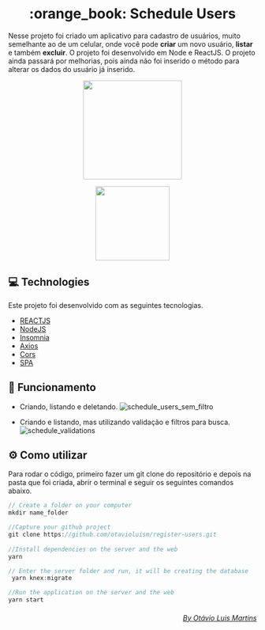 <h1 align="center">
:orange_book:
Schedule Users
</h1>

Nesse projeto foi criado um aplicativo para cadastro de usuários, muito semelhante ao de um celular, onde você pode <strong>criar</strong> um novo usuário, <strong>listar</strong> e também <strong>excluir</strong>. O projeto foi desenvolvido em Node e ReactJS. O projeto ainda passará por melhorias, pois ainda não foi inserido o método para alterar os dados do usuário já inserido.

<p align="center">
  <img src="https://cdn2.iconfinder.com/data/icons/nodejs-1/512/nodejs-512.png"  width="200"/>
</p>

<p align="center">
  <img src="https://qrioustech.com/website-assets/images/reactjs.png" width="150" />
</p>


## :computer: Technologies 
Este projeto foi desenvolvido com as seguintes tecnologias.

* [REACTJS](https://pt-br.reactjs.org/)
* [NodeJS](https://nodejs.org/en/)
* [Insomnia](https://insomnia.rest/download/)
* [Axios](https://github.com/axios/axios)
* [Cors](https://github.com/expressjs/cors)
* [SPA](https://blog.schoolofnet.com/o-que-e-uma-spa-single-page-application/)

## :paperclip: Funcionamento
- Criando, listando e deletando.
![schedule_users_sem_filtro](https://user-images.githubusercontent.com/43592310/93601792-19b72680-f998-11ea-8cf8-dcc7c8aea4ab.gif)

- Criando e listando, mas utilizando validação e filtros para busca.
![schedule_validations](https://user-images.githubusercontent.com/43592310/93602392-efb23400-f998-11ea-8319-f0f66abd349d.gif)


## :gear: Como utilizar
Para rodar o código, primeiro fazer um git clone do repositório e depois na pasta que foi criada, abrir o terminal e seguir os seguintes comandos abaixo.

``` JavaScript
// Create a folder on your computer
mkdir name_folder

//Capture your github project
git clone https://github.com/otavioluism/register-users.git
 
//Install dependencies on the server and the web
yarn

// Enter the server folder and run, it will be creating the database 
 yarn knex:migrate

//Run the application on the server and the web
yarn start
```

<div align= "right">
  <h6>
    <a href="https://www.linkedin.com/in/ot%C3%A1vio-luis-martins-110a64157//"> By Otávio Luis Martins </a>
  </h6>
</div>
